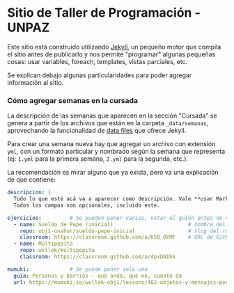 # Sitio de Taller de Programación - UNPAZ

Este sitio está construido utilizando [Jekyll](https://jekyllrb.com/), un pequeño motor que compila el sitio antes de publicarlo y nos permite "programar" algunas pequeñas cosas: usar variables, foreach, templates, vistas parciales, etc.

Se explican debajo algunas particularidades para poder agregar información al sitio.

### Cómo agregar semanas en la cursada

La descripción de las semanas que aparecen en la sección "Cursada" se genera a partir de los archivos que están en la carpeta `_data/semanas`, aprovechando la funcionalidad de [data files](https://jekyllrb.com/docs/datafiles/) que ofrece Jekyll.

Para crear una semana nueva hay que agregar un archivo con extensión `yml`, con un formato particular y nombrado según la semana que representa (ej: `1.yml` para la primera semana, `2.yml` para la segunda, etc.).

La recomendación es mirar alguno que ya exista, pero va una explicación de qué contiene:

```yml
descripcion: |
  Todo lo que esté acá va a aparecer como descripción. Vale **usar Markdown**.
  Todos los campos son opcionales, incluido este.

ejercicios:         # Se pueden poner varios, notar el guión antes de cada item
  - name: Sueldo de Pepe (inicial)                        # nombre del ejercicio
    repo: obj1-unahur/sueldo-pepe-inicial                 # slug del repo GitHub (o sea, lo que viene después de github.com/...)
    classroom: https://classroom.github.com/a/K5Q_OYMF    # URL de GitHub Classroom
  - name: Multipepita                                     
    repo: wollok/multipepita
    classroom: https://classroom.github.com/a/4pxDNIhk

mumuki:             # Se puede poner solo una
  guia: Personas y barrios - qué anda, qué no, cuánto da
  url: https://mumuki.io/wollok-obj1/lessons/482-objetos-y-mensajes-personas-y-barrios-que-anda-que-no-cuanto-da
```
